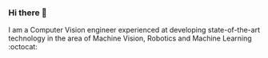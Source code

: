 ### Hi there 👋

I am a Computer Vision engineer experienced at developing state-of-the-art technology in the area of Machine Vision, Robotics and Machine Learning  :octocat:

<!--
![gif](
https://media.giphy.com/media/l3977c5EIanrpRouk/giphy.gif) -->
<!--
**joelbudu/joelbudu** is a ✨ _special_ ✨ repository because its `README.md` (this file) appears on your GitHub profile.

Here are some ideas to get you started:

- 🔭 I’m currently working on ...
- 🌱 I’m currently learning ...
- 👯 I’m looking to collaborate on ...
- 🤔 I’m looking for help with ...
- 💬 Ask me about ...
- 📫 How to reach me: ...
- 😄 Pronouns: ...
- ⚡ Fun fact: ...
-->
